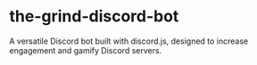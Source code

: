 # the-grind-discord-bot
A versatile Discord bot built with discord.js, designed to increase engagement and gamify Discord servers.
